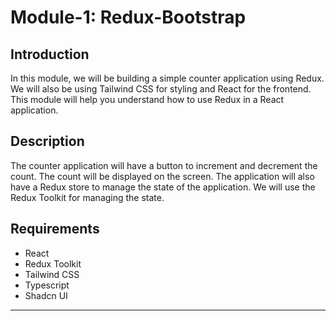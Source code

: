 # Module-1: Redux-Bootstrap

## Introduction 

In this module, we will be building a simple counter application using Redux. We will also be using Tailwind CSS for styling and React for the frontend. This module will help you understand how to use Redux in a React application.

## Description

The counter application will have a button to increment and decrement the count. The count will be displayed on the screen. The application will also have a Redux store to manage the state of the application. We will use the Redux Toolkit for managing the state.

## Requirements

- React
- Redux Toolkit
- Tailwind CSS
- Typescript
- Shadcn UI

---

